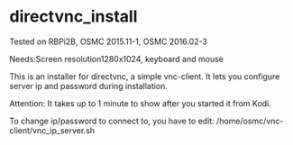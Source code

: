 # directvnc_install

Tested on RBPi2B, OSMC 2015.11-1, OSMC 2016.02-3

Needs:Screen resolution1280x1024, keyboard and mouse

This is an installer for directvnc, a simple vnc-client. 
It lets you configure server ip and password during installation.

Attention: It takes up to 1 minute to show after you started it from Kodi.

To change ip/password to connect to, you have to edit:
/home/osmc/vnc-client/vnc_ip_server.sh
